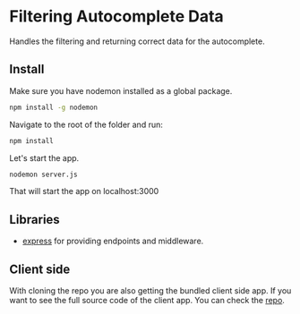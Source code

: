 # Filtering Autocomplete Data

Handles the filtering and returning correct data for the autocomplete.

## Install

Make sure you have nodemon installed as a global package.

```sh
npm install -g nodemon
```

Navigate to the root of the folder and run:

```sh
npm install
```

Let's start the app.

```sh
nodemon server.js
```

That will start the app on localhost:3000

## Libraries

- [express](http://expressjs.com/) for providing endpoints and middleware.

## Client side

With cloning the repo you are also getting the bundled client side app. If you want to see the full source code of the client app.
You can check the [repo](https://github.com/gregorojstersek/reusable-autocomplete).
